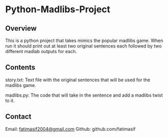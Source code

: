 # Python-Madlibs-Project

## Overview

This is a python project that takes mimics the popular madlibs game. When run it should print out at least two original sentences each followed by two different madlab outputs for each.

## Contents

story.txt: Text file with the original sentences that will be used for the madlibs game.

madlibs.py: The code that will take in the sentence and add a madlibs twist to it.

## Contact

Email: fatimasif2004@gmail.com
Github: github.com/fatimasif